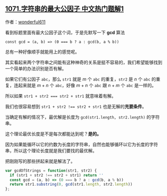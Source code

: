 ## [1071.字符串的最大公因子 中文热门题解1](https://leetcode.cn/problems/greatest-common-divisor-of-strings/solutions/100000/1071-zi-fu-chuan-de-zui-da-gong-yin-zi-by-wonderfu)

作者：[wonderful611](https://leetcode.cn/u/wonderful611)

看到标题里面有最大公因子这个词，于是先默写一下 __gcd__ 算法

`const gcd = (a, b) => (0 === b ? a : gcd(b, a % b))`

总有一种好像顺手就能用上的感觉呢。

其实看起来两个字符串之间能有这种神奇的关系是挺不容易的，我们希望能够找到一个简单的办法识别是否有解。

如果它们有公因子 `abc`，那么 `str1` 就是 $m$ 个 `abc` 的重复，`str2` 是 $n$ 个 `abc` 的重复，连起来就是 $m+n$ 个 `abc`，好像 $m+n$ 个 `abc` 跟 $n+m$ 个 `abc` 是一样的。

所以如果 `str1 + str2 === str2 + str1` 就意味着有解。

我们也很容易想到 `str1 + str2 !== str2 + str1` 也是无解的**充要条件**。

当确定有解的情况下，最优解是长度为 `gcd(str1.length, str2.length)` 的字符串。

这个理论最优长度是不是每次都能达到呢？__是的。__

因为如果能循环以它的约数为长度的字符串，自然也能够循环以它为长度的字符串，所以这个理论长度就是我们要找的最优解。

把刚刚写的那些拼起来就是解法了。
```JavaScript []
var gcdOfStrings = function(str1, str2) {
  if (str1 + str2 !== str2 + str1) return ''
  const gcd = (a, b) => (0 === b ? a : gcd(b, a % b))
  return str1.substring(0, gcd(str1.length, str2.length))
};
```